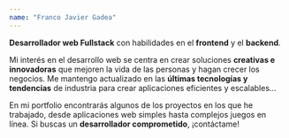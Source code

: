 ```yaml
---
name: "Franco Javier Gadea"
---
```


**Desarrollador web Fullstack** con habilidades en el **frontend** y el **backend**.

Mi interés en el desarrollo web se centra en crear soluciones **creativas e innovadoras** que mejoren la vida de las personas y hagan crecer los negocios. Me mantengo actualizado en las **últimas tecnologías y tendencias** de industria para crear aplicaciones eficientes y escalables...

En mi portfolio encontrarás algunos de los proyectos en los que he trabajado, desde aplicaciones web simples hasta complejos juegos en línea. Si buscas un **desarrollador comprometido**, ¡contáctame!

